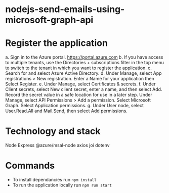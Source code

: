 # nodejs-send-emails-using-microsoft-graph-api

# Register the application

a. Sign in to the Azure portal. https://portal.azure.com
b. If you have access to multiple tenants, use the Directories + subscriptions
   filter in the top menu to switch to the tenant in   which you want to register the application.
c. Search for and select Azure Active Directory.
d. Under Manage, select App registrations > New registration.
   Enter a Name for your application then Select Register.
e. Under Manage, select Certificates & secrets.
f. Under Client secrets, select New client secret, enter a name, and
   then select Add. Record the secret value in a safe location for use in a later step.
   Under Manage, select API Permissions > Add a permission. Select Microsoft Graph.
   Select Application permissions.
g. Under User node, select User.Read.All and Mail.Send, then select Add permissions.

# Technology and stack
Node 
Express 
@azure/msal-node
axios
joi
dotenv

# Commands 
* To install dependancies run `npm install`
* To run the application locally run `npm run start`